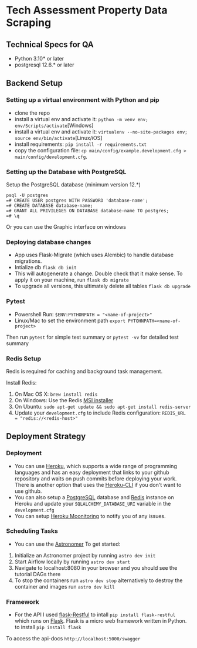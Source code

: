 # Tech Assessment Property Data Scraping

## Technical Specs for QA
* Python 3.10* or later
* postgresql 12.6.* or later

## Backend Setup
### Setting up a virtual environment with Python and pip
* clone the repo
* install a virtual env and activate it: `python -m venv env; env/Scripts/activate`[Windows]
* install a virtual env and activate it: `virtualenv --no-site-packages env; source env/bin/activate`[Linux/iOS]
* install requirements: `pip install -r requirements.txt`
* copy the configuration file: `cp main/config/example.development.cfg > main/config/development.cfg`.


### Setting up the Database with PostgreSQL
Setup the PostgreSQL database (minimum version 12.*)
```
psql -U postgres
=# CREATE USER postgres WITH PASSWORD 'database-name';
=# CREATE DATABASE database-name;
=# GRANT ALL PRIVILEGES ON DATABASE database-name TO postgres;
=# \q
```
Or you can use the Graphic interface on windows


### Deploying database changes
* App uses Flask-Migrate (which uses Alembic) to handle database migrations.
* Intialize db `flask db init`
* This will autogenerate a change. Double check that it make sense. To apply it on your machine, run
`flask db migrate`
* To upgrade all versions, this ultimately delete all tables
`flask db upgrade`
  

### Pytest
- Powershell Run: `$ENV:PYTHONPATH = "<name-of-project>"`
- Linux/Mac to set the environment path `export PYTOHNPATH=<name-of-project>`

Then run `pytest` for simple test summary or `pytest -vv` for detailed test summary

### Redis Setup
Redis is required for caching and background task management.

Install Redis:

1. On Mac OS X: `brew install redis`
2. On Windows: Use the Redis [MSI installer](https://github.com/microsoftarchive/redis/releases)
3. On Ubuntu: `sudo apt-get update && sudo apt-get install redis-server`
4. Update your `development.cfg` to include Redis configuration: `REDIS_URL = "redis://<redis-host>"`

## Deployment Strategy

### Deployment
- You can use [Heroku](https://www.heroku.com/), which supports a wide range of programming languages and has an easy deployment that links to your github repository and waits on push commits 
before deploying your work. There is another option that uses the [Heroku-CLI](https://devcenter.heroku.com/articles/heroku-cli) if you don't want to use github.
- You can also setup a [PostgreSQL](https://www.heroku.com/postgres) database and [Redis](https://www.heroku.com/redis) instance on Heroku and update your `SQLALCHEMY_DATABASE_URI` variable in the `development.cfg`
- You can setup [Heroku Moonitoring](https://devcenter.heroku.com/articles/monitoring-apps) to notify you of any issues. 

### Scheduling Tasks
- You can use the [Astronomer](https://www.astronomer.io/docs/cloud/stable/develop/cli-quickstart)
To get started:
 1. Initialize an Astronomer project by running `astro dev init`
 2. Start Airflow locally by running `astro dev start`
 3. Navigate to localhost:8080 in your browser and you should see the tutorial DAGs there
 4. To stop the containers run `astro dev stop` alternatively to destroy the container and images run `astro dev kill`

### Framework
- For the API I used [flask-Restful](https://flask-restful.readthedocs.io/en/latest/index.html) to intall `pip install flask-restful` 
which runs on [Flask](https://flask.palletsprojects.com/en/3.0.x/). 
Flask is a micro web framework written in Python. to install `pip install flask`

To access the api-docs `http://localhost:5000/swagger`

